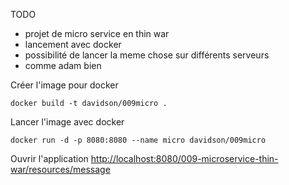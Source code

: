 TODO

- projet de micro service en thin war
- lancement avec docker
- possibilité de lancer la meme chose sur différents serveurs
- comme adam bien

Créer l'image pour docker

    docker build -t davidson/009micro .

Lancer l'image avec docker

    docker run -d -p 8080:8080 --name micro davidson/009micro

Ouvrir l'application [http://localhost:8080/009-microservice-thin-war/resources/message](http://localhost:8080/009-microservice-thin-war/resources/message)